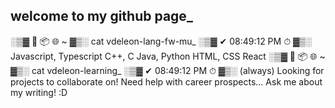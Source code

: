 ## welcome to my github page_
░▒▓ 🌱 📦 🌐 ~ ▓▒░ cat vdeleon-lang-fw-mu_                              ░▒▓ ✔ 08:49:12 PM ⏱ ▓▒░
Javascript, Typescript
C++, C
Java, Python
HTML, CSS
React
░▒▓ 🌱 📦 🌐 ~ ▓▒░ cat vdeleon-learning_                                ░▒▓ ✔ 08:49:12 PM ⏱ ▓▒░
(always)
Looking for projects to collaborate on!
Need help with career prospects...
Ask me about my writing! :D
